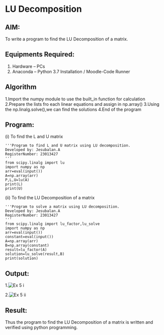 # LU Decomposition 

## AIM:
To write a program to find the LU Decomposition of a matrix.

## Equipments Required:
1. Hardware – PCs
2. Anaconda – Python 3.7 Installation / Moodle-Code Runner

## Algorithm
1.Import the numpy module to use the built_in function for calculation 
2.Prepare the lists fro each linear equations and assign in np.array() 
3.Using the np.linalg.solve(),we can find the solutions 
4.End of the program 

## Program:
(i) To find the L and U matrix
```
'''Program to find L and U matrix using LU decomposition.
Developed by: Jesubalan.A 
RegisterNumber: 23013427
'''
from scipy.linalg import lu
import numpy as np 
arr=eval(input())
A=np.array(arr)
P,L,U=lu(A)
print(L)
print(U)
```
(ii) To find the LU Decomposition of a matrix
```
'''Program to solve a matrix using LU decomposition.
Developed by: Jesubalan.A
RegisterNumber: 23013427
'''
from scipy.linalg import lu_factor,lu_solve
import numpy as np
arr=eval(input())
constant=eval(input())
A=np.array(arr)
B=np.array(constant)
result=lu_factor(A)
solution=lu_solve(result,B)
print(solution)
```

## Output:
1.![Ex 5 i](https://github.com/Jesubalan19/LU-Decomposition/assets/144979294/303876cc-fbb7-4785-a5c1-6dbf307dcc95)

2.![Ex 5 ii](https://github.com/Jesubalan19/LU-Decomposition/assets/144979294/646a6766-7249-4a15-b22d-6524a6b08c7a)


## Result:
Thus the program to find the LU Decomposition of a matrix is written and verified using python programming.

